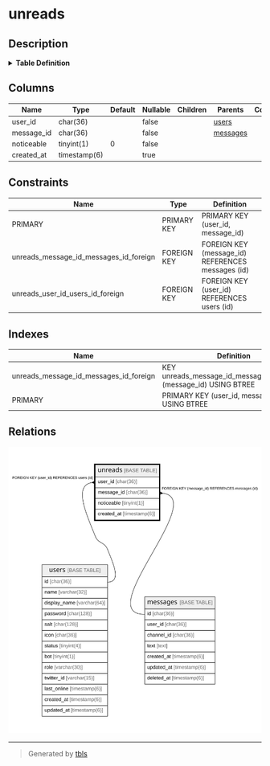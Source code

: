 # unreads

## Description

<details>
<summary><strong>Table Definition</strong></summary>

```sql
CREATE TABLE `unreads` (
  `user_id` char(36) NOT NULL,
  `message_id` char(36) NOT NULL,
  `noticeable` tinyint(1) NOT NULL DEFAULT '0',
  `created_at` timestamp(6) NULL DEFAULT NULL,
  PRIMARY KEY (`user_id`,`message_id`),
  KEY `unreads_message_id_messages_id_foreign` (`message_id`),
  CONSTRAINT `unreads_message_id_messages_id_foreign` FOREIGN KEY (`message_id`) REFERENCES `messages` (`id`) ON DELETE CASCADE ON UPDATE CASCADE,
  CONSTRAINT `unreads_user_id_users_id_foreign` FOREIGN KEY (`user_id`) REFERENCES `users` (`id`) ON DELETE CASCADE ON UPDATE CASCADE
) ENGINE=InnoDB DEFAULT CHARSET=utf8mb4
```

</details>

## Columns

| Name | Type | Default | Nullable | Children | Parents | Comment |
| ---- | ---- | ------- | -------- | -------- | ------- | ------- |
| user_id | char(36) |  | false |  | [users](users.md) |  |
| message_id | char(36) |  | false |  | [messages](messages.md) |  |
| noticeable | tinyint(1) | 0 | false |  |  |  |
| created_at | timestamp(6) |  | true |  |  |  |

## Constraints

| Name | Type | Definition |
| ---- | ---- | ---------- |
| PRIMARY | PRIMARY KEY | PRIMARY KEY (user_id, message_id) |
| unreads_message_id_messages_id_foreign | FOREIGN KEY | FOREIGN KEY (message_id) REFERENCES messages (id) |
| unreads_user_id_users_id_foreign | FOREIGN KEY | FOREIGN KEY (user_id) REFERENCES users (id) |

## Indexes

| Name | Definition |
| ---- | ---------- |
| unreads_message_id_messages_id_foreign | KEY unreads_message_id_messages_id_foreign (message_id) USING BTREE |
| PRIMARY | PRIMARY KEY (user_id, message_id) USING BTREE |

## Relations

![er](unreads.svg)

---

> Generated by [tbls](https://github.com/k1LoW/tbls)
